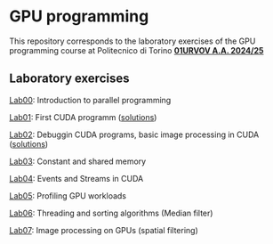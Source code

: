 # GPU programming

This repository corresponds to the laboratory exercises of the GPU programming course at Politecnico di Torino **[01URVOV A.A. 2024/25](https://didattica.polito.it/pls/portal30/gap.pkg_guide.viewGap?p_cod_ins=01URVOV&p_a_acc=2025&p_header=S&p_lang=IT&multi=N)**

## Laboratory exercises

[Lab00](Lab00/README.md): Introduction to parallel programming

[Lab01](Lab01/README.md): First CUDA programm ([solutions](Lab01/solutions/))

[Lab02](Lab02/README.md): Debuggin CUDA programs, basic image processing in CUDA ([solutions](Lab02/solutions/))

[Lab03](Lab03/README.md): Constant and shared memory<!---([solutions](Lab03/solutions/))-->  

[Lab04](Lab04/README.md): Events and Streams in CUDA <!---([solutions](Lab04/solutions/))-->

[Lab05](Lab05/README.md): Profiling GPU workloads <!---(No solutions for this lab)-->

[Lab06](Lab06/README.md): Threading and sorting algorithms (Median filter) <!---([solutions](/README.md))-->

[Lab07](Lab07/README.md): Image processing on GPUs (spatial filtering) <!---([solutions](/README.md))-->
